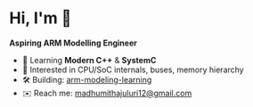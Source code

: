 # Hi, I'm <madhumitha juluri> 👋
**Aspiring ARM Modelling Engineer**  
- 🧠 Learning **Modern C++** & **SystemC**  
- 🧩 Interested in CPU/SoC internals, buses, memory hierarchy  
- 🛠️ Building: [arm-modeling-learning](https://github.com/<mjuluri>/arm-modeling-learning)  
- ✉️ Reach me: <madhumithajuluri12@gmail.com>
